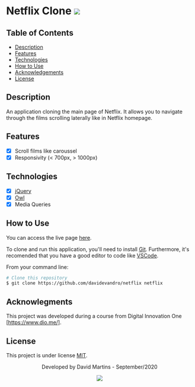 # Netflix Clone <img src = "https://img.shields.io/badge/license-MIT-blue">

## Table of Contents

* [Description](#description)
* [Features](#features)
* [Technologies](#technologies)
* [How to Use](#how-to-use)
* [Acknowledgements](#acknowlegments)
* [License](#license)

## Description

An application cloning the main page of Netflix. 
It allows you to navigate through the films scrolling laterally like in Netflix homepage.

## Features

- [x] Scroll films like caroussel
- [x] Responsivity (< 700px, > 1000px)

## Technologies

- [x] [jQuery](https://reactnative.dev/)
- [x] [Owl](https://www.typescriptlang.org/)
- [x] Media Queries

## How to Use

You can access the live page [here](https://davidevandro.github.io/netflix/).

To clone and run this application, you'll need to install [Git](https://git-scm.com). Furthermore, it's recomended that you have a good editor to code like [VSCode](https://code.visualstudio.com/).

From your command line:

```bash
# Clone this repository
$ git clone https://github.com/davidevandro/netflix netflix
```

## Acknowlegments

This project was developed during a course from Digital Innovation One [https://www.dio.me/].

## License

This project is under license [MIT](https://github.com/davidevandro/netflix/blob/master/LICENSE).

<div align="center">

Developed by David Martins - September/2020

[<img src="https://img.shields.io/static/v1?label= &message=David Evandro Amorim Martins&color=blue&logo=linkedin&link=https://www.linkedin.com/in/david-evandro-martins/"/>](https://www.linkedin.com/in/david-evandro-martins/)

</div>
